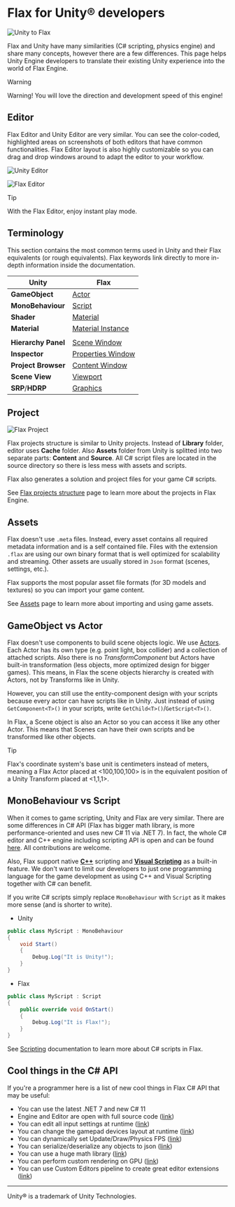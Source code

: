 # Flax for Unity® developers

![Unity to Flax](media/title.jpg)

Flax and Unity have many similarities (C# scripting, physics engine) and share many concepts, however there are a few differences. This page helps Unity Engine developers to translate their existing Unity experience into the world of Flax Engine.

> [!Warning]
> Warning! You will love the direction and development speed of this engine!

## Editor

Flax Editor and Unity Editor are very similar. You can see the color-coded, highlighted areas on screenshots of both editors that have common functionalities. Flax Editor layout is also highly customizable so you can drag and drop windows around to adapt the editor to your workflow.

![Unity Editor](media/unity-layout.png)

![Flax Editor](../media/flax-layout.png)

> [!Tip]
> With the Flax Editor, enjoy instant play mode.

## Terminology

This section contains the most common terms used in Unity and their Flax equivalents (or rough equivalents). Flax keywords link directly to more in-depth information inside the documentation.

| Unity | Flax |
|--------|--------|
| **GameObject** | [Actor](../scenes/actors.md) |
| **MonoBehaviour** | [Script](../../scripting/index.md) |
| **Shader** | [Material](../../graphics/materials/index.md) |
| **Material** | [Material Instance](../../graphics/materials/instanced-materials/index.md) |
|||
| **Hierarchy Panel** | [Scene Window](../../editor/windows/scene-window.md) |
| **Inspector** | [Properties Window](../../editor/windows/properties-window.md) |
| **Project Browser** | [Content Window](../../editor/windows/content-window.md) |
| **Scene View** | [Viewport](../../editor/windows/viewport.md) |
| **SRP**/**HDRP** | [Graphics](../../graphics/index.md) |

## Project

![Flax Project](../media/project-structure.png)

Flax projects structure is similar to Unity projects. Instead of **Library** folder, editor uses **Cache** folder. Also **Assets** folder from Unity is splitted into two separate parts: **Content** and **Source**. All C# script files are located in the source directory so there is less mess with assets and scripts.

Flax also generates a solution and project files for your game C# scripts.

See [Flax projects structure](../project-structure.md) page to learn more about the projects in Flax Engine.

## Assets

Flax doesn't use `.meta` files. Instead, every asset contains all required metadata information and is a self contained file. Files with the extension `.flax` are using our own binary format that is well optimized for scalability and streaming. Other assets are usually stored in `Json` format (scenes, settings, etc.).

Flax supports the most popular asset file formats (for 3D models and textures) so you can import your game content.

See [Assets](../assets/index.md) page to learn more about importing and using game assets.

## GameObject vs Actor

Flax doesn't use components to build scene objects logic. We use [Actors](../scenes/actors.md). Each Actor has its own type (e.g. point light, box collider) and a collection of attached scripts. Also there is no *TransformComponent* but Actors have built-in transformation (less objects, more optimized design for bigger games). This means, in Flax the scene objects hierarchy is created with Actors, not by Transforms like in Unity.

However, you can still use the entity-component design with your scripts because every actor can have scripts like in Unity.
Just instead of using `GetComponent<T>()` in your scripts, write `GetChild<T>()`/`GetScript<T>()`.

In Flax, a Scene object is also an Actor so you can access it like any other Actor. This means that Scenes can have their own scripts and be transformed like other objects.

> [!Tip]
> Flax's coordinate system's base unit is centimeters instead of meters, meaning a Flax Actor placed at <100,100,100> is in the equivalent position of a Unity Transform placed at <1,1,1>.

## MonoBehaviour vs Script

When it comes to game scripting, Unity and Flax are very similar. There are some differences in C# API (Flax has bigger math library, is more performance-oriented and uses new C# 11 via .NET 7). In fact, the whole C# editor and C++ engine including scripting API is open and can be found [here](https://github.com/FlaxEngine/FlaxEngine). All contributions are welcome.

Also, Flax support native **[C++](../../scripting/cpp/index.md)** scripting and **[Visual Scripting](../../scripting/visual/index.md)** as a built-in feature. We don't want to limit our developers to just one programming language for the game development as using C\+\+ and Visual Scripting together with C# can benefit.

If you write C# scripts simply replace `MonoBehaviour` with `Script` as it makes more sense (and is shorter to write).

* Unity
```cs
public class MyScript : MonoBehaviour
{
	void Start()
	{
		Debug.Log("It is Unity!");
	}
}
```

* Flax
```cs
public class MyScript : Script
{
	public override void OnStart()
	{
		Debug.Log("It is Flax!");
	}
}
```

See [Scripting](../../scripting/index.md) documentation to learn more about C# scripts in Flax.

## Cool things in the C# API

If you're a programmer here is a list of new cool things in Flax C# API that may be useful:
* You can use the latest .NET 7 and new C# 11
* Engine and Editor are open with full source code ([link](https://github.com/FlaxEngine/FlaxEngine))
* You can edit all input settings at runtime ([link](https://docs.flaxengine.com/api/FlaxEngine.Input.html))
* You can change the gamepad devices layout at runtime ([link](https://docs.flaxengine.com/api/FlaxEngine.Gamepad.html))
* You can dynamically set Update/Draw/Physics FPS ([link](https://docs.flaxengine.com/api/FlaxEngine.Time.html))
* You can serialize/deserialize any objects to json ([link](https://docs.flaxengine.com/api/FlaxEngine.Json.JsonSerializer.html))
* You can use a huge math library ([link](https://github.com/FlaxEngine/FlaxEngine/tree/master/Source/Engine/Core/Math))
* You can perform custom rendering on GPU ([link](https://docs.flaxengine.com/api/FlaxEngine.RenderTask.html))
* You can use Custom Editors pipeline to create great editor extensions ([link](https://docs.flaxengine.com/manual/scripting/tutorials/custom-editor.html))

<hr>

Unity® is a trademark of Unity Technologies.
